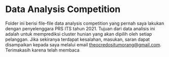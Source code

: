 # Data Analysis Competition
Folder ini berisi file-file data analysis competition yang pernah saya lakukan dengan penyelenggara PRS ITS tahun 2021. Tujuan dari data analisis ini adalah untuk memprediksi cluster hunian yang akan dipilih oleh setiap pelanggan. Jika sekiranya terdapat kesalahan, masukan, saran dapat disampaikan kepada saya melalui email theocredositumorang@gmail.com. Terimakasih karena telah membaca
